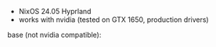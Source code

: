 - NixOS 24.05 Hyprland
- works with nvidia (tested on GTX 1650, production drivers)


base (not nvidia compatible): 

